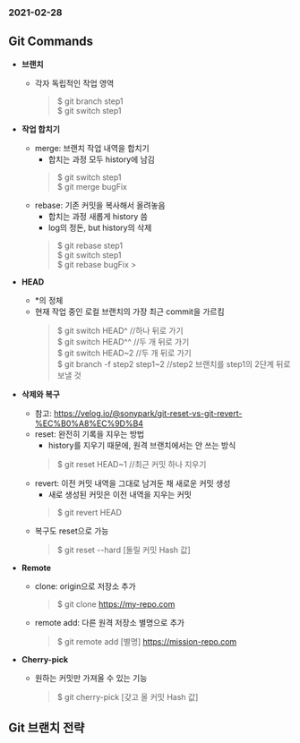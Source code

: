 ### 2021-02-28

## Git Commands
- __브랜치__
    - 각자 독립적인 작업 영역
        > $ git branch step1 <br>
        $ git switch step1
    
- __작업 합치기__
    - merge: 브랜치 작업 내역을 합치기
        - 합치는 과정 모두 history에 남김
        > $ git switch step1 <br>
        $ git merge bugFix
    - rebase: 기존 커밋을 복사해서 올려놓음
        - 합치는 과정 새롭게 history 씀
        - log의 정돈, but history의 삭제
        > $ git rebase step1 <br>
        $ git switch step1 <br>
        $ git rebase bugFix
                                                                                                     >
- __HEAD__
    - *의 정체
    - 현재 작업 중인 로컬 브랜치의 가장 최근 commit을 가르킴
        > $ git switch HEAD^ //하나 뒤로 가기 <br> 
        $ git switch HEAD^^ //두 개 뒤로 가기 <br> 
        $ git switch HEAD\~2 //두 개 뒤로 가기 <br> 
        $ git branch -f step2 step1~2 //step2 브랜치를 step1의 2단계 뒤로 보낼 것 <br>

- __삭제와 복구__
    - 참고: https://velog.io/@sonypark/git-reset-vs-git-revert-%EC%B0%A8%EC%9D%B4
    - reset: 완전히 기록을 지우는 방법
        - history를 지우기 때문에, 원격 브랜치에서는 안 쓰는 방식
        > $ git reset HEAD~1 //최근 커밋 하나 지우기 <br>
    - revert: 이전 커밋 내역을 그대로 남겨둔 채 새로운 커밋 생성
        - 새로 생성된 커밋은 이전 내역을 지우는 커밋
        > $ git revert HEAD
    - 복구도 reset으로 가능
        > $ git reset --hard [돌릴 커밋 Hash 값]
    
- __Remote__
    - clone: origin으로 저장소 추가
        > $ git clone https://my-repo.com
    - remote add: 다른 원격 저장소 별명으로 추가
        > $ git remote add [별명] https://mission-repo.com
    
- __Cherry-pick__
    - 원하는 커밋만 가져올 수 있는 기능
        > $ git cherry-pick [갖고 올 커밋 Hash 값]

## Git 브랜치 전략
